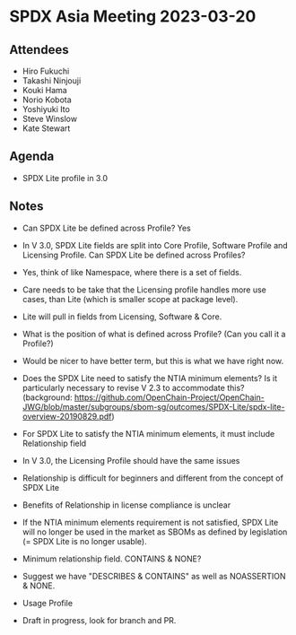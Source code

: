 # SPDX Asia Meeting 2023-03-20
## Attendees
* Hiro Fukuchi
* Takashi Ninjouji
* Kouki Hama
* Norio Kobota
* Yoshiyuki Ito
* Steve Winslow
* Kate Stewart

## Agenda
* SPDX Lite profile in 3.0

## Notes
* Can SPDX Lite be defined across Profile?   Yes
* In V 3.0, SPDX Lite fields are split into Core Profile, Software Profile and Licensing Profile. Can SPDX Lite be defined across Profiles?
* Yes, think of like Namespace, where there is a set of fields.
* Care needs to be take that the Licensing profile handles more use cases, than Lite (which is smaller scope at package level).
* Lite will pull in fields from Licensing, Software & Core.

* What is the position of what is defined across Profile? (Can you call it a Profile?)
* Would be nicer to have better term, but this is what we have right now. 

* Does the SPDX Lite need to satisfy the NTIA minimum elements? Is it particularly necessary to revise V 2.3 to accommodate this?  (background: https://github.com/OpenChain-Project/OpenChain-JWG/blob/master/subgroups/sbom-sg/outcomes/SPDX-Lite/spdx-lite-overview-20190829.pdf) 
* For SPDX Lite to satisfy the NTIA minimum elements, it must include Relationship field
* In V 3.0, the Licensing Profile should have the same issues
* Relationship is difficult for beginners and different from the concept of SPDX Lite
* Benefits of Relationship in license compliance is unclear
* If the NTIA minimum elements requirement is not satisfied, SPDX Lite will no longer be used in the market as SBOMs as defined by legislation (= SPDX Lite is no longer usable).
* Minimum relationship field.   CONTAINS & NONE?
* Suggest we have "DESCRIBES & CONTAINS" as well as NOASSERTION & NONE.
* Usage Profile
* Draft in progress,  look for branch and PR.
